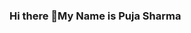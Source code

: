 ### Hi there 👋My Name is Puja Sharma

<!--
**pujasharma5431/pujasharma5431** is a ✨ _special_ ✨ repository because its `README.md` (this file) appears on your GitHub profile.

Here are some ideas to get you started:

- 🔭 I’m currently working on Something Exciting
- 🌱 I’m currently learning JavaScript and React
- 💬 Ask me about (https://www.github.com/pujasharma5431/issues)
- 📫 How to reach me: pujasharma5431@gmail.com
